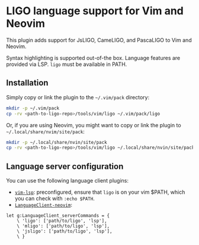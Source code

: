 # LIGO language support for Vim and Neovim

This plugin adds support for JsLIGO, CameLIGO, and PascaLIGO to Vim and Neovim.

Syntax highlighting is supported out-of-the box. Language features are provided
via LSP. `ligo` must be available in PATH.

## Installation

Simply copy or link the plugin to the `~/.vim/pack` directory:

```bash
mkdir -p ~/.vim/pack
cp -rv <path-to-ligo-repo>/tools/vim/ligo ~/.vim/pack/ligo
```

Or, if you are using Neovim, you might want to copy or link the plugin to `~/.local/share/nvim/site/pack`:

```bash
mkdir -p ~/.local/share/nvin/site/pack
cp -rv <path-to-ligo-repo>/tools/vim/ligo ~/.local/share/nvin/site/pack
```

## Language server configuration

You can use the following language client plugins:
* [`vim-lsp`](https://github.com/prabirshrestha/vim-lsp): preconfigured, ensure that `ligo` is on your vim $PATH,
   which you can check with `:echo $PATH`.
* [`LanguageClient-neovim`](https://github.com/autozimu/LanguageClient-neovim):
```vim
let g:LanguageClient_serverCommands = {
    \ 'ligo': ['path/to/ligo', 'lsp'],
    \ 'mligo': ['path/to/ligo', 'lsp'],
    \ 'jsligo': ['path/to/ligo', 'lsp'],
    \ }
```
